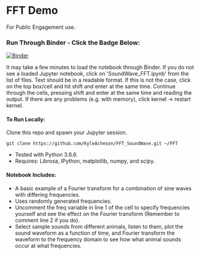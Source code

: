 # FFT Demo

For Public Engagement use.

### Run Through Binder - Click the Badge Below:
[![Binder](https://mybinder.org/badge_logo.svg)](https://mybinder.org/v2/gh/KyleAcheson/FourierTransformDemo/main?filepath=https%3A%2F%2Fgithub.com%2FKyleAcheson%2FFourierTransformDemo%2Fblob%2Fmain%2FSoundWave_FFT.ipynb)

It may take a few minutes to load the notebook through Binder.
If you do not see a loaded Jupyter notebook, click on 'SoundWave_FFT.ipynb' from the list of files.
Text should be in a readable format. If this is not the case, click on the top box/cell and hit shift and enter at the same time.
Continue through the cells, pressing shift and enter at the same time and reading the output.
If there are any problems (e.g. with memory), click kernel -> restart kernel.


#### To Run Locally: 

Clone this repo and spawn your Jupyter session.

``` git clone https://github.com/KyleAcheson/FFT_SoundWave.git ~/FFT ```

- Tested with Python 3.8.6.
- Requires: Librosa, IPython, matplotlib, numpy, and scipy.

#### Notebook Includes:

- A basic example of a Fourier transform for a combination of sine waves with differing frequencies.
- Uses randomly generated frequencies.
- Uncomment the freq variable in line 1 of the cell to specify frequencies yourself and see the effect on the Fourier transform (Remember to comment line 2 if you do).
- Select sample sounds from different animals, listen to them, plot the sound waveform as a function of time, and Fourier transform the waveform to the frequency domain to see how what animal sounds occur at what frequencies.

